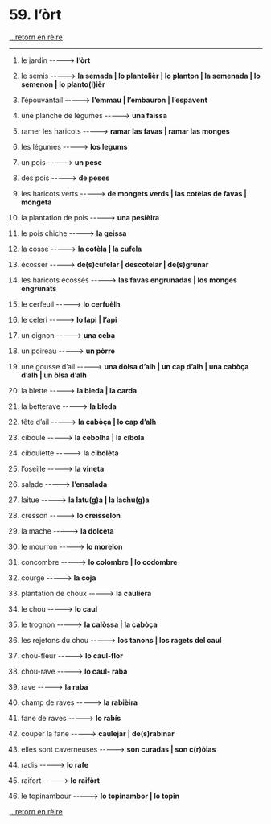 # 59. l’òrt

[...retorn en rèire](../sommaire.md)

---

1. le jardin -----> **l’òrt**

2. le semis -----> **la semada | lo plantolièr | lo planton | la semenada | lo semenon | lo planto(l)ièr**

3. l’épouvantail -----> **l’emmau | l’embauron | l’espavent**

4. une planche de légumes -----> **una faissa**

5. ramer les haricots -----> **ramar las favas | ramar las monges**

6. les légumes -----> **los legums**

7. un pois -----> **un pese**

8. des pois -----> **de peses**

9. les haricots verts -----> **de mongets verds | las cotèlas de favas | mongeta**

10. la plantation de pois -----> **una pesièira**

11. le pois chiche -----> **la geissa**

12. la cosse -----> **la cotèla | la cufela**

13. écosser -----> **de(s)cufelar | descotelar | de(s)grunar**

14. les haricots écossés -----> **las favas engrunadas | los monges engrunats**

15. le cerfeuil -----> **lo cerfuèlh**

16. le celeri -----> **lo lapi | l’api**

17. un oignon -----> **una ceba**

18. un poireau -----> **un pòrre**

19. une gousse d’ail -----> **una dòlsa d’alh | un cap d’alh | una cabòça d’alh | un òlsa d’alh**

20. la blette -----> **la bleda | la carda**

21. la betterave -----> **la bleda**

22. tête d’ail -----> **la cabòça | lo cap d’alh**

23. ciboule -----> **la cebolha | la cibola**

24. ciboulette -----> **la cibolèta**

25. l’oseille -----> **la vineta**

26. salade -----> **l’ensalada**

27. laitue -----> **la latu(g)a | la lachu(g)a**

28. cresson -----> **lo creisselon**

29. la mache -----> **la dolceta**

30. le mourron -----> **lo morelon**

31. concombre -----> **lo colombre | lo codombre**

32. courge -----> **la coja**

33. plantation de choux -----> **la caulièra**

34. le chou -----> **lo caul**

35. le trognon -----> **la calòssa | la cabòça**

36. les rejetons du chou -----> **los tanons | los ragets del caul**

37. chou-fleur -----> **lo caul-flor**

38. chou-rave -----> **lo caul- raba**

39. rave -----> **la raba**

40. champ de raves -----> **la rabièira**

41. fane de raves -----> **lo rabís**

42. couper la fane -----> **caulejar | de(s)rabinar**

43. elles sont caverneuses -----> **son curadas | son c(r)òias**

44. radis -----> **lo rafe**

45. raifort -----> **lo raifòrt**

46. le topinambour -----> **lo topinambor | lo topin**

[...retorn en rèire](../sommaire.md)
